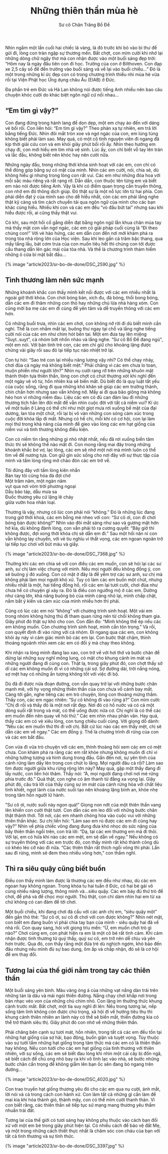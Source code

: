 ﻿---
title: Những thiên thần mùa hè
author: Sư cô Chân Trăng Bồ Đề
---

Nhìn ngắm một lần cuối hai chiếc lá vàng, lá đỏ trước khi bỏ vào bì thư để gửi đi, lòng con tràn ngập sự thương mến. Bất chợt, con mỉm cười khi nhớ lại những dòng chữ ngây thơ mà con nhận được vào một buổi sáng đẹp trời: “Hôm nay là ngày đầu tiên con đi học. Trường của con ở Bilthoven. Con đạp xe 2,5 cây số để đến trường vào buổi sáng và về lại vào buổi chiều…” Đó là một trong những kí ức đẹp con có trong chương trình thiếu nhi mùa hè vừa rồi tại Viện Phật học Ứng dụng châu Âu (EIAB) ở Đức.

Đa phần trẻ em Đức và Hà Lan không nói được tiếng Anh nhiều nên bao câu chuyện khóc cười do khác biệt ngôn ngữ cứ nối nhau…

## “Em tìm gì vậy?”

Con đang đứng trong hành lang để dọn dẹp, một em chạy ào đến với dáng vẻ bối rối. Con liền hỏi: “Em tìm gì vậy?” Theo phản xạ tự nhiên, em trả lời bằng tiếng Đức. Nhìn đôi mắt tròn xoe và ngơ ngác của con, em lúng túng không biết phải làm sao. May quá, có một cô tình nguyện viên đi ngang đã kịp thời giải cứu con và em khỏi giây phút bối rối ấy. Nhìn theo hướng em chạy đi, con mới hiểu em tìm nhà vệ sinh. Lúc ấy, con chỉ biết vỗ tay lên trán và lắc đầu, không biết nên khóc hay nên cười nữa.

Những ngày đầu, trong những thời khóa sinh hoạt với các em, con chỉ có thể đóng góp bằng sự có mặt của mình. Nhìn các em cười, nói, chia sẻ, dù không hiểu gì nhưng trong lòng con rất vui. Các em như những đóa hoa với mỗi sắc màu riêng và rất rạng rỡ. Dần dần, con thuộc tên từng em và biết em nào nói được tiếng Anh. Vậy là khi có điểm quan trọng cần truyền thông, con nhờ em đó thông dịch giúp. Đó thật sự là một nỗ lực lớn từ hai phía. Con phải diễn đạt ý của mình sao cho dễ hiểu nhất, còn các em phải lắng nghe thật kỹ càng và tìm cách chuyển tải qua ngôn ngữ của mình cho các bạn khác cùng hiểu. Nhiều khi con và các em đều “vò đầu bứt tai” nhưng sau khi hiểu được rồi, ai cũng thấy thật vui. 

Có khi, sau một hồi cố gắng diễn đạt bằng ngôn ngữ lẫn khua chân múa tay mà thấy mặt con vẫn ngơ ngác, các em có giải pháp cuối cùng là “Đi theo chúng con!” Với vẻ hào hứng, các em dẫn con đến nơi mới khám phá ra trong tòa nhà rộng lớn của Học viện. Sau khi leo gần cả trăm bậc thang, qua mấy tầng lầu, bát cơm trưa của con muốn tiêu hết thì chúng con tới được cầu thang dẫn lên gác mái của tòa nhà. Và thế là chương trình thám hiểm những ô cửa bí mật bắt đầu…

{% image "article2023/sr-bo-de-done/DSC_2590.jpg" %}

## Tình thương làm nên sức mạnh

Những khoảnh khắc con thấy mình kết nối được với các em nhiều nhất là ngoài giờ thời khóa. Con chơi bóng bàn, xích đu, đá bóng, thổi bong bóng, dẫn các em đi thăm những con thỏ hay những chú lừa nhà hàng xóm. Con cũng mời ba mẹ các em đi cùng để yên tâm và dễ truyền thông với các em hơn. 

Có những buổi trưa, nhìn các em chơi, con không nỡ rời đi dù biết mình cần nghỉ. Thế là con nhắm mắt lại, buông thư ngay tại chỗ và lắng nghe tiếng cười nói của các em như chim hót bên tai. Một em đưa tay lên miệng “Suỵt..suỵt", cả nhóm bớt nhốn nháo và lắng nghe. “Sư cô Bồ Đề đang ngủ", một em nói. Với bản tính trẻ con, các em chỉ giữ cho khoảng lặng được chừng vài giây rồi sau đó lại tiếp tục náo nhiệt trở lại. 

Con tự hỏi: “Sao trẻ con lại nhiều năng lượng vậy nhỉ? Có thể chạy nhảy, chơi đùa cả ngày mà không biết mệt.” Phải chăng vì các em chưa lo toan, muộn phiền như người lớn?” Nhìn nụ cười rạng rỡ trên những khuôn mặt thánh thiện tựa thiên thần, lòng con chợt có chút thương xót khi nghĩ đến một ngày vẻ vô tư, hồn nhiên kia sẽ biến mất. Dù biết đó là quy luật tất yếu của cuộc sống, rằng đi qua những khó khăn sẽ giúp các em trưởng thành, chín chắn hơn nhưng sao vẫn không nỡ. Mấy ai đi qua bão giông mà không héo hon vì những niềm đau. Liệu các em có đủ can đảm lau đi những thương tích hằn lên đôi mắt để vẫn nhìn cuộc đời với tất cả niềm vui? Kí ức về một tuần ở Làng có thể chỉ như một giọt mưa rơi xuống bề mặt của đại dương, lan tỏa một chút, rồi lại bị vô vàn những con sóng cảm xúc trong cuộc đời khỏa lấp đi mất. Nhưng có hề chi, mỗi khi có cơ hội, con lại làm mọi thứ trong khả năng của mình để gieo vào lòng các em hạt giống của niềm vui và tình thương không điều kiện. 

Con có niềm tin rằng những gì nhỏ nhặt nhất, nếu đã rơi xuống biển tâm thức thì sẽ không thể nào mất đi. Con mong rằng mai đây trong những khoảnh khắc bơ vơ, lạc lõng, các em sẽ nhớ một nơi mà mình luôn có thể tìm về để nương tựa. Con giữ gìn sức sống cho nơi đây với sự thực tập của mình và tấm lòng rộng mở chào đón các em trở về.

<div class="verse"><p>Tôi đứng đây với tấm lòng kiên nhẫn<br/>
Bàn tay tôi cũng hóa đá đợi chờ<br/>
Một trăm năm, một ngàn năm<br/>
vụt qua nơi vòm trời phương ngoại<br/>
Dẫu bão táp, dẫu mưa sa<br/>
Đuốc thương yêu cứ lặng lẽ cháy<br/>
giữa vườn hoa nhân loại.</p></div>

Thương là vậy, nhưng có lúc con phải nói “không.” Đó là những lúc đang trong giờ thời khoá, các em bỗng mè nheo với con: “Sư cô ơi, con đi chơi bóng bàn được không?” Nhìn vào đôi mắt sáng như sao và gương mặt hớn hở kia, dù không đành lòng, con vẫn phải tỏ ra cương quyết: “Bây giờ thì không được, đợi xong thời khóa chị sẽ dẫn em đi.” Sau một hồi năn nỉ con vẫn không lay chuyển, với vẻ tiu nghỉu vì thất vọng, các em ngoan ngoãn trở lại tiếp tục chơi với bút màu và giấy. 

{% image "article2023/sr-bo-de-done/DSC_7368.jpg" %}

Thường khi các em chia sẻ với con điều các em muốn, con sẽ hỏi lại các sư anh, sư chị làm việc chung với mình. Nếu mọi người đều không đồng ý, con sẽ buông ý đó xuống. Con có mặt ở đây là để yểm trợ các sư anh, sư chị mà không phải làm mọi người khó xử. Tuy có làm các em buồn một chút, nhưng nhiều nhất là một, hai tiếng đồng hồ, rồi các em lại tươi cười, chơi đùa như chưa hề có chuyện gì xảy ra. Đó là điều con ngưỡng mộ ở các em. Dường như càng lớn, khả năng buông bỏ của mình càng nhỏ lại, mình chấp chặt, nắm bắt ý kiến và cảm xúc của mình nhiều hơn thì phải. 

Cũng có lúc các em nói “không” với chương trình sinh hoạt. Một vài em trong nhóm không hứng thú đi tham quan rừng nên từ chối không tham gia. Giây phút đó thật sự khó cho con. Con đắn đo: “Mình không thể ép nếu các em không muốn. Còn chương trình sinh hoạt, mình cần tôn trọng.” Và rồi, con quyết định đi vào rừng với cả nhóm. Đi ngang qua các em, con không khỏi áy náy vì cảm giác mình bỏ các em lại. Con bước thật chậm, thỉnh thoảng ngoảnh nhìn xem các em có đổi ý mà chạy theo không. 

Khi nhận ra lòng mình đang lao xao, con trở về với hơi thở và bước chân để dừng lại những suy nghĩ mông lung, có mặt cho khung cảnh im mát và những người đang đi cùng con. Thật lạ, trong giây phút đó, con chợt thấy sở dĩ các em không muốn đi vì có những cái sợ. Sợ đường dài, trời nắng nóng, sợ mệt hay có những ấn tượng không tốt với việc đi bộ. 

Dù đã đi được nửa đoạn đường, con vẫn quay trở lại với những bước chân mạnh mẽ, với hy vọng những thiên thần của con chưa vỗ cánh bay mất. Càng tới gần, nghe tiếng các em trò chuyện, lòng con thoáng mừng thầm. Thấy con, các em ngạc nhiên: “Sư cô không đi vào rừng à?” Con mỉm cười: “Chị đi rồi và thấy đó là một nơi rất đẹp. Nơi đó có hồ nước và có cả một dòng suối rất trong và mát, có thể uống được nữa cơ. Chị nghĩ là có thể các em muốn đến nên quay về hỏi thử.” Các em nhìn nhau phân vân. Hay quá, thấy các em có vẻ xiêu lòng, con tung chiêu cuối cùng. Với giọng dỗ dành: “Nếu các em muốn thử thì đi với chị. Bất cứ lúc nào các em thấy mệt, chị sẽ dẫn các em về ngay.” Các em đồng ý. Thế là chương trình đi rừng của con và các em bắt đầu. 

Con vừa đi vừa trò chuyện với các em, thỉnh thoảng hỏi xem các em có mệt chưa. Con khám phá ra rằng các em rất khỏe nhưng không muốn đi chỉ vì những tưởng tượng và hình dung trong đầu. Gần đến nơi, sự yên tĩnh của cánh rừng làm dấy lên trong con chút lo lắng. Mọi người đâu cả rồi? Làm sao tìm được người giữa khu rừng rộng lớn này? May quá, gặp một thầy đang đi lấy nước, con liền hỏi thăm. Thầy nói: “À, mọi người đang chơi nơi mé rừng phía trước đó.” Quả thật, con nghe có âm thanh từ đằng xa vọng lại. Giây phút đó, câu trả lời của thầy cùng sự im mát của cánh rừng hòa với chất liệu tinh khiết, ngọt lành của nước suối tạo nên khoảng lặng bình an, khỏe nhẹ trong tâm hồn người lữ hành. 

"Sư cô ơi, nước suối này ngon quá!” Giọng non nớt của một thiên thần vang lên khiến con cười thật tươi. Con dẫn các em leo đồi với những bước chân thật thảnh thơi. Tới nơi, các em nhanh chóng hòa vào cuộc vui với những thiên thần khác. Sư chị liền hỏi: “Làm sao em rủ được các em đi cùng hay vậy?” Nhìn về phía chiếc võng đang đung đưa khó nhọc do sức nặng của bầy thiên thần ngồi trên, con trả lời: “Dạ, tại các em thương em mà đi thôi. Với lại, em có hứa khi nào các em mệt, em sẽ dẫn về ngay.” Nếu không có sự truyền thông với các em trước đó, con thấy mình rất khó thành công dù có khéo léo cỡ nào đi nữa. “Các thiên thần rất thích ngồi võng thì phải. Lần sau đi rừng, mình sẽ đem theo nhiều võng hơn,” con thầm nghĩ.

## Thì ra siêu quậy cũng biết buồn

Điều con thấy mình làm được là thương các em đều như nhau, dù các em ngoan hay không ngoan. Trong khóa tu hai tuần ở Đức, có hai bé gái vô cùng nhiều năng lượng, thông minh và…siêu quậy. Các em bày đủ thứ trò để chơi, để phá và để chọc mọi người. Thú thật, con chỉ dám nhìn hai em từ xa chứ không có can đảm để tới chơi. 

Một buổi chiều, khi đang chơi đá cầu với các anh chị em, “siêu quậy một” đến gần thỏ thẻ: “Sư cô ơi, sư cô đi chơi với con được không?” Nhìn nét mặt, con biết em đang buồn vì phải chia tay bạn của mình - siêu quậy hai đã về nhà rồi. Con quay sang, hỏi với giọng trìu mến: “Ừ, em muốn chơi trò gì nào?” Chơi cùng em, con phát hiện ra em là một cô bé rất tình cảm. Khi cảm nhận được tình thương từ quý thầy, quý sư cô, em trở nên dễ chịu và yên hơn trước. Qua đó, con thấy rằng một đứa trẻ dù nghịch ngợm, khó bảo đến đâu nhưng nếu mình đủ sự bao dung, ôm ấp và chấp nhận, đó sẽ là cơ hội để em thay đổi.

## Tương lai của thế giới nằm trong tay các thiên thần

Một buổi sáng yên bình. Màu vàng óng ả của những vạt nắng dàn trải trên những tán lá dâu và mái ngói thiền đường. Nắng chạy chơi khắp nơi trong bản nhạc véo von của những chú chim nhỏ. Con lặng im thưởng thức khung cảnh trước mắt. Bất chợt, một tia suy nghĩ đi lên: Nếu trong tương lai, nếp sống tâm linh không còn được chú trọng, xã hội đi về hướng tiêu thụ thì khung cảnh thiên nhiên an lành này có thể sẽ biến mất, thiền đường kia có thể trở thành siêu thị. Giây phút đó con nhớ về những thiên thần. 

Phải chăng bên cạnh sự tươi mát, hồn nhiên, trong tất cả các em đều tồn tại những hạt giống của sợ hãi, bạo động, buồn giận và tuyệt vọng. Tùy thuộc vào sự tưới tẩm những hạt giống trong tâm thức mà các em có là thiên thần hay không. Nếu con tưới cho các em hạt giống của tình thương với thiên nhiên, với sự sống, các em sẽ biết đau lòng khi nhìn một cái cây bị đốn ngã, sẽ biết cách để chú ong nhỏ bay ra khi vô tình lạc vào nhà, sẽ bước những bước chân cẩn trọng để không giẫm lên bạn ốc sên đang bò ngang trên đường… 

{% image "article2023/sr-bo-de-done/DSC_4020.jpg" %}

Con trao truyền hạt giống thương yêu đó cho các em qua nụ cười, ánh mắt, lời nói và cả trong cách con hành xử. Con làm tất cả những gì cần làm để mai kia khi hóa thành gió, thành mây, con có thể mỉm cười thanh thản. Vì con biết rằng, các thiên thần sẽ tiếp tục sứ mạng mang thương yêu thấm nhuần trái đất. 

Tương lai của thế giới có tươi sáng hay không phụ thuộc vào cách bạn đối xử với một em bé trong giây phút hiện tại. Có nhiều cách để bảo vệ đất Mẹ, và một trong những cách thiết thực nhất là chăm sóc con cháu của bạn với tất cả tình thương và sự tỉnh thức.

{% image "article2023/sr-bo-de-done/DSC_3397.jpg" %}
